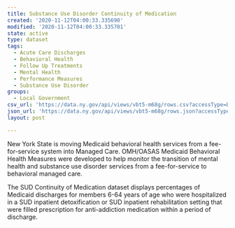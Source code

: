 ```yaml
---
title: Substance Use Disorder Continuity of Medication
created: '2020-11-12T04:00:33.335690'
modified: '2020-11-12T04:00:33.335701'
state: active
type: dataset
tags:
  - Acute Care Discharges
  - Behavioral Health
  - Follow Up Treatments
  - Mental Health
  - Performance Measures
  - Substance Use Disorder
groups:
  - Local Government
csv_url: 'https://data.ny.gov/api/views/vbt5-m68g/rows.csv?accessType=DOWNLOAD'
json_url: 'https://data.ny.gov/api/views/vbt5-m68g/rows.json?accessType=DOWNLOAD'
layout: post

---
```

New York State is moving Medicaid behavioral health services from a fee-for-service system into Managed Care.
OMH/OASAS Medicaid Behavioral Health Measures were developed to help monitor the transition of mental health and substance use disorder services from a fee-for-service to behavioral managed care. 

The SUD Continuity of Medication dataset displays percentages of Medicaid discharges for members 6-64 years of age who were hospitalized in a SUD inpatient detoxification or SUD inpatient rehabilitation setting that were filled prescription for anti-addiction medication within a period of discharge.
